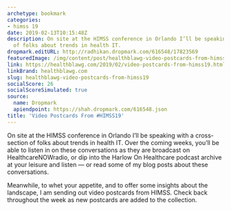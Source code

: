 ```yaml
---
archetype: bookmark
categories:
- himss 19
date: 2019-02-13T10:15:48Z
description: On site at the HIMSS conference in Orlando I’ll be speaking with a cross-section
  of folks about trends in health IT.
dropmark.editURL: http://radhikan.dropmark.com/616548/17823569
featuredImage: /img/content/post/healthblawg-video-postcards-from-himss19.jpg
link: https://healthblawg.com/2019/02/video-postcards-from-himss19.html
linkBrand: healthblawg.com
slug: healthblawg-video-postcards-from-himss19
socialScore: 26
socialScoreSimulated: true
source:
  name: Dropmark
  apiendpoint: https://shah.dropmark.com/616548.json
title: 'Video Postcards From #HIMSS19'
---
```

On site at the HIMSS conference in Orlando I’ll be speaking with a cross-section of folks about trends in health IT. Over the coming weeks, you’ll be able to listen in on these conversations as they are broadcast on HealthcareNOWradio, or dip into the Harlow On Healthcare podcast archive at your leisure and listen — or read some of my blog posts about these conversations.

Meanwhile, to whet your appetite, and to offer some insights about the landscape, I am sending out video postcards from HIMSS. Check back throughout the week as new postcards are added to the collection.

